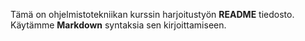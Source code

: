 Tämä on ohjelmistotekniikan kurssin harjoitustyön **README** tiedosto. Käytämme **Markdown** syntaksia sen kirjoittamiseen.
